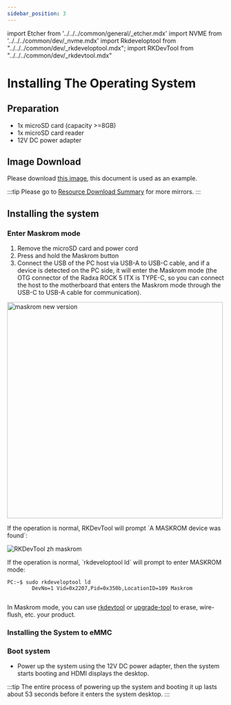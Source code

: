 ```yaml
---
sidebar_position: 3
---
```


import Etcher from '../../../common/general/\_etcher.mdx'
import NVME from '../../../common/dev/\_nvme.mdx'
import Rkdeveloptool from "../../../common/dev/\_rkdeveloptool.mdx";
import RKDevTool from "../../../common/dev/\_rkdevtool.mdx"

# Installing The Operating System

## Preparation

- 1x microSD card (capacity >=8GB)
- 1x microSD card reader
- 12V DC power adapter

## Image Download

Please download [this image](https://github.com/radxa-build/rock-5-itx/releases/download/test-build-2/rock-5-itx_debian_bullseye-test_kde_test-build-2.img.xz), this document is used as an example.

:::tip
Please go to [Resource Download Summary](../getting-started/download) for more mirrors.
:::

## Installing the system

<Tabs queryString="install-os">
    <TabItem value="MicroSD">
        <Etcher model="rock5itx" product="Radxa ROCK 5 ITX" power_supply="12V DC"/>
    </TabItem>
    <TabItem value="eMMC">
        <h3>Enter Maskrom mode</h3>
        <ol>
            <li>Remove the microSD card and power cord</li>
            <li>Press and hold the Maskrom button</li>
            <li>Connect the USB of the PC host via USB-A to USB-C cable, and if a device is detected on the PC side, it will enter the Maskrom mode (the OTG connector of the Radxa ROCK 5 ITX is TYPE-C, so you can connect the host to the motherboard that enters the Maskrom mode through the USB-C to USB-A cable for communication).</li>
        </ol>
        <img src="/img/rock5itx/rock5itx-maskrom-new.webp" alt="maskrom new version" width="500" />
        <Tabs queryString="maskrom">
        <TabItem value="Windows">
            <p>If the operation is normal, RKDevTool will prompt `A MASKROM device was found`:</p>
            <img src="/img/configuration/rkdevtool-zh-maskrom.webp" alt="RKDevTool zh maskrom" />
        </TabItem>
        <TabItem value="Linux">
            <p>If the operation is normal, `rkdeveloptool ld` will prompt to enter MASKROM mode:</p>
            <pre><code>PC:~$ sudo rkdeveloptool ld
        DevNo=1 Vid=0x2207,Pid=0x350b,LocationID=109 Maskrom
        </code></pre>
        </TabItem>
        </Tabs>
        <p>In Maskrom mode, you can use <a href="rkdevtool">rkdevtool</a> or <a href="upgrade-tool">upgrade-tool</a> to erase, wire-flush, etc. your product. </p>
        <h3>Installing the System to eMMC</h3>
        <Tabs queryString="install-os-emmc-using-maskrom">
        <TabItem value="Windows">
            <RKDevTool series="rock5" />
        </TabItem>
        <TabItem value="Linux">
            <Rkdeveloptool series="rock5"/>
        </TabItem>
        </Tabs>
        <h3>Boot system</h3>
        <ul>
            <li>Power up the system using the 12V DC power adapter, then the system starts booting and HDMI displays the desktop. </li>
        </ul>
    </TabItem>
    <TabItem value="NVME">
        <NVME model="rock-5-itx" release_num="b3" install_os_path="../getting-started/install-os" rsetup_path="../os-config/rsetup" />
    </TabItem>
</Tabs>

:::tip
The entire process of powering up the system and booting it up lasts about 53 seconds before it enters the system desktop.
:::
